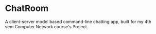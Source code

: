 # ChatRoom
A client-server model based command-line chatting app, built for my 4th sem Computer Network course's Project.
